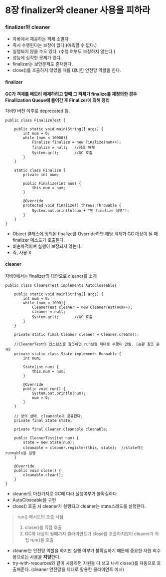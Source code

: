 # 8장 finalizer와 cleaner 사용을 피하라
### finalizer와 cleaner
* 자바에서 제공하는 객체 소멸자
* 즉시 수행된다는 보장이 없다.(예측할 수 없다.)
* 실행되지 않을 수도 있다. (수행 여부도 보장하지 않는다.)
* 성능에 심각한 문제가 있다.
* finalizer는 보안문제도 존재한다.
* close()를 호출하지 않았을 때를 대비한 안전망 역할을 한다.

#### finalizer
<b>GC가 객체를 메모리 해제하려고 할때 그 객체가 finalize를 재정의한 경우 Finallization Queue에 들어간 후 Finalizer에 의해 정리</b>

자바9 버전 이후로 deprecated 됨.
```
public class FinalizeTest {

    public static void main(String[] args) {
        int num = 0;
        while (num < 10000){
            Finalize finalize = new Finalize(num++);
            finalize = null;   //참조 해제
            System.gc();       //GC 호출
        }
    }

    static class Finalize {
        private int num;

        public Finalize(int num) {
            this.num = num;
        }

        @Override
        protected void finalize() throws Throwable {
            System.out.println(num + "번 finalize 실행");
        }
    }
}
```
* Object 클래스에 정의된 finalize를 Override하면 해당 객체가 GC 대상이 될 때 finalizer 메소드가 호출된다.
* 비순차적이며 실행이 보장되지 않는다.
* 즉, 사용 X

#### cleaner
자바9에서는 finalizer의 대안으로 cleaner를 소개
```
public class CleanerTest implements AutoCloseable{

    public static void main(String[] args) {
        int num = 0;
        while (num < 1000){
            CleanerTest cleaner = new CleanerTest(num++);
            cleaner = null;
            System.gc();       //GC 호출
        }
    }

    private static final Cleaner cleaner = Cleaner.create();

    //CleanerTest의 인스턴스를 참조하면 run실행 제대로 수행이 안됨. (순환 참조 문제)
    private static class State implements Runnable {
        int num;

        State(int num) {
            this.num = num;
        }

        @Override
        public void run() {
            System.out.println(num);
            num = 0;
        }
    }

    // 방의 상태. cleanable과 공유한다.
    private final State state;

    private final Cleaner.Cleanable cleanable;

    public CleanerTest(int num) {
        state = new State(num);
        cleanable = cleaner.register(this, state);  //state라는 runnable을 실행
    }

    @Override
    public void close() {
        cleanable.clean();
    }
}
```
* cleaner도 마찬가지로 GC에 따라 실행여부가 불확실하다
* AutoCloseable을 구현
* close() 호출 시 cleaner가 실행되고 cleaner는 state스레드를 실행한다.
> run() 메서드의 호출 시점
> 1. close()를 직접 호출
> 2. GC의 대상이 될때까지 클라이언트가 close를 호출하지않아 cleaner가 직접 run()을 호출

* cleaner는 안전망 역할을 하지만 실행 여부가 불확실하기 때문에 중요한 자원 회수용으로는 사용을 <b>지양</b>한다.
* try-with-resources와 같이 사용하면 자원을 다 쓰고 나서 close()를 자동으로 호출해준다. (cleaner 안전망을 제대로 활용한 클라이언트 예시)